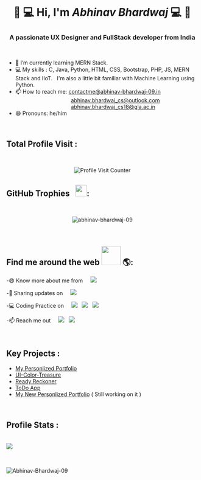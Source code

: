 #  <p align="center">👋 💻 Hi, I'm *Abhinav Bhardwaj* 💻 👋</p>

<h3 align="center">A passionate UX Designer and FullStack developer from India</h3>
<br />

 
- 🌱 I’m currently learning MERN Stack.
- 💻 My skills : C, Java, Python, HTML, CSS, Bootstrap, PHP, JS, MERN Stack and IIoT. &nbsp; I'm also a little bit familiar with Machine Learning using Python.<!-- 🤔 I’m looking for help with designining UI.-->
- 📫 How to reach me: contactme@abhinav-bhardwaj-09.in<br />
&nbsp;&nbsp;&nbsp;&nbsp;&nbsp;&nbsp;&nbsp;&nbsp;&nbsp;&nbsp;&nbsp;&nbsp;&nbsp;&nbsp;&nbsp;&nbsp;&nbsp;&nbsp;&nbsp;&nbsp;&nbsp;&nbsp;&nbsp;&nbsp;&nbsp;&nbsp;&nbsp;&nbsp;&nbsp;&nbsp;&nbsp;&nbsp;&nbsp;&nbsp;&nbsp;&nbsp;   abhinav.bhardwaj_cs@outlook.com<br />
&nbsp;&nbsp;&nbsp;&nbsp;&nbsp;&nbsp;&nbsp;&nbsp;&nbsp;&nbsp;&nbsp;&nbsp;&nbsp;&nbsp;&nbsp;&nbsp;&nbsp;&nbsp;&nbsp;&nbsp;&nbsp;&nbsp;&nbsp;&nbsp;&nbsp;&nbsp;&nbsp;&nbsp;&nbsp;&nbsp;&nbsp;&nbsp;&nbsp;&nbsp;&nbsp;&nbsp;   abhinav.bhardwaj_cs18@gla.ac.in<br />
- 😄 Pronouns: he/him


<br />

## Total Profile Visit :
<br />
 <div align="center"> 
 
![Profile Visit Counter](https://visitor-badge.glitch.me/badge?page_id=Abhinav-Bhardwaj-09.visit-counter) 
 
</div>

## GitHub Trophies &nbsp; <img src='https://user-images.githubusercontent.com/6661165/91657958-61b4fd00-eb00-11ea-9def-dc7ef5367e34.png' width="30px" height="30px">:
<br />
<p align="center"> <img src="https://github-profile-trophy.vercel.app/?username=abhinav-bhardwaj-09&theme=algolia" alt="abhinav-bhardwaj-09" /></p>

<br />



## Find me around the web <img src='https://raw.githubusercontent.com/ShahriarShafin/ShahriarShafin/main/Assets/handshake.gif' width="50px"> 🌎:
-😄 Know more about me from &nbsp; &nbsp; <a href="https://Abhinav-Bhardwaj-09.herokuapp.com/">  <img src="https://img.shields.io/badge/-Abhinav--Bhardwaj--09-gray?style=rounded-square&logo=heroku" /></a> <br/>

-💼 Sharing updates on &nbsp; &nbsp; <a href="https://www.linkedin.com/in/abhinav-bhardwaj-09/">  <img src="https://img.shields.io/badge/-LinkedIn-blue?style=rounded-square&logo=linkedin" /></a> 

-💻 Coding Practice on &nbsp; &nbsp; <a href="https://www.hackerrank.com/_181500009"> <img src="https://img.shields.io/badge/-HackerRank-white?style=rounded-square&logo=hackerrank" /></a> &nbsp; <a href="https://www.freecodecamp.org/fcca7e27bae-88a7-4a05-a4f9-85d58239771e"> <img src="https://img.shields.io/badge/-freeCodeCamp-black?style=rounded-square&logo=freecodecamp" /></a> &nbsp; <a href="https://www.codechef.com/users/abhi_rajput09"> <img src="https://img.shields.io/badge/-CodeChef-gray?style=rounded-square&logo=codechef" /></a>

-📫 Reach me out  &nbsp; &nbsp; <a href="mailto:abhinav.bhardwaj_cs18@gla.ac.in"> <img src="https://img.shields.io/badge/-Gmail-white?style=rounded-square&logo=gmail" /></a> &nbsp; <a href="mailto:abhinav.bhardwaj_cs@outlook.com"> <img src="https://img.shields.io/badge/-Outlook-blue?style=rounded-square&logo=microsoft" /></a>

<br />

## Key Projects :
- <a href="https://abhinav-bhardwaj-09.herokuapp.com">My Personlized Portfolio</a>
- <a href="https://ui-color-treasure.herokuapp.com">UI-Color-Treasure</a>
- <a href="https://ready-reckoner.herokuapp.com">Ready Reckoner</a>
- <a href="https://todo--app-live.herokuapp.com">ToDo App</a>
- <a href="https://abhinav-bhardwaj-09.in">My New Personlized Portfolio</a> ( Still working on it )

<br />

## Profile Stats :
<br />
<div class="row">
<img src="https://github-readme-stats.vercel.app/api?username=Abhinav-Bhardwaj-09&show_icons=true&theme=prussian&count_private=true&hide_border=true" />
<!--
<img src="https://github-readme-stats.vercel.app/api?username=Abhinav-Bhardwaj-09&show_icons=true&theme=prussian&count_private=true&hide_border=true" align="left" />
<img src="https://raw.githubusercontent.com/Abhinav-Bhardwaj-09/cdn/master/left-pointer.webp?token=AM25A5LNKSRVMCWT4SA56L3A5PCR2" align="center" height="190px" width="300px"/>
-->
</div>
<br /><br />
<!-- div class="row" style="margin-top:15px;">
<img src="https://raw.githubusercontent.com/Abhinav-Bhardwaj-09/cdn/master/right-pointer.webp?token=AM25A5MCEOTZVZOZRK3PNVDA4GIIA" align="center" height="160px" width="360px"/>
 <img src="https://github-readme-stats.vercel.app/api/top-langs/?username=Abhinav-Bhardwaj-09&layout=compact&theme=prussian&hide_border=true&custom_title=Most Used Languages (excluding private repo langs)&card_width=420px" align="right"/>
</div>
<br / -->
<p padding="15"><img align="center" src="https://github-readme-streak-stats.herokuapp.com/?user=Abhinav-Bhardwaj-09&" alt="Abhinav-Bhardwaj-09" /></p>
